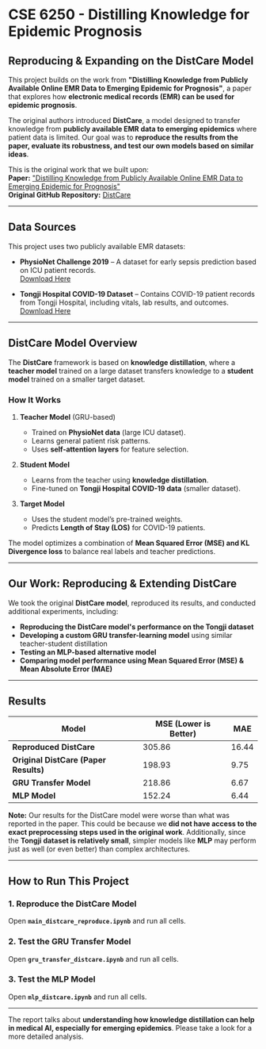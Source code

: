# CSE 6250 - Distilling Knowledge for Epidemic Prognosis  
## Reproducing & Expanding on the DistCare Model  

This project builds on the work from **"Distilling Knowledge from Publicly Available Online EMR Data to Emerging Epidemic for Prognosis"**, a paper that explores how **electronic medical records (EMR) can be used for epidemic prognosis**.  

The original authors introduced **DistCare**, a model designed to transfer knowledge from **publicly available EMR data to emerging epidemics** where patient data is limited. Our goal was to **reproduce the results from the paper, evaluate its robustness, and test our own models based on similar ideas**.

This is the original work that we built upon:  
**Paper:** ["Distilling Knowledge from Publicly Available Online EMR Data to Emerging Epidemic for Prognosis"](https://dl.acm.org/doi/10.1145/3442381.3449855)  
**Original GitHub Repository:** [DistCare](https://github.com/ArthurLeoM/DistCare)  

---

## **Data Sources**
This project uses two publicly available EMR datasets:  

- **PhysioNet Challenge 2019** – A dataset for early sepsis prediction based on ICU patient records.  
  [Download Here](http://physionet.org/content/challenge-2019/1.0.0/)  

- **Tongji Hospital COVID-19 Dataset** – Contains COVID-19 patient records from Tongji Hospital, including vitals, lab results, and outcomes.  
  [Download Here](https://www.nature.com/articles/s42256-020-0180-7)  

---

## **DistCare Model Overview**
The **DistCare** framework is based on **knowledge distillation**, where a **teacher model** trained on a large dataset transfers knowledge to a **student model** trained on a smaller target dataset.  

### **How It Works**
1. **Teacher Model** (GRU-based)  
   - Trained on **PhysioNet data** (large ICU dataset).  
   - Learns general patient risk patterns.  
   - Uses **self-attention layers** for feature selection.  

2. **Student Model**  
   - Learns from the teacher using **knowledge distillation**.  
   - Fine-tuned on **Tongji Hospital COVID-19 data** (smaller dataset).  

3. **Target Model**  
   - Uses the student model’s pre-trained weights.  
   - Predicts **Length of Stay (LOS)** for COVID-19 patients.  

The model optimizes a combination of **Mean Squared Error (MSE) and KL Divergence loss** to balance real labels and teacher predictions.

---

## **Our Work: Reproducing & Extending DistCare**
We took the original **DistCare model**, reproduced its results, and conducted additional experiments, including:  

- **Reproducing the DistCare model's performance on the Tongji dataset**  
- **Developing a custom GRU transfer-learning model** using similar teacher-student distillation  
- **Testing an MLP-based alternative model**  
- **Comparing model performance using Mean Squared Error (MSE) & Mean Absolute Error (MAE)**  

---

## **Results**
| Model | MSE (Lower is Better) | MAE |
|--------|----------------|----------------|
| **Reproduced DistCare** | 305.86 | 16.44 |
| **Original DistCare (Paper Results)** | 198.93 | 9.75 |
| **GRU Transfer Model** | 218.86 | 6.67 |
| **MLP Model** | 152.24 | 6.44 |

**Note:** Our results for the DistCare model were worse than what was reported in the paper. This could be because we **did not have access to the exact preprocessing steps used in the original work**. Additionally, since the **Tongji dataset is relatively small**, simpler models like **MLP** may perform just as well (or even better) than complex architectures.  

---

## **How to Run This Project**
### **1. Reproduce the DistCare Model**
Open **`main_distcare_reproduce.ipynb`** and run all cells.

### **2. Test the GRU Transfer Model**
Open **`gru_transfer_distcare.ipynb`** and run all cells.

### **3. Test the MLP Model**
Open **`mlp_distcare.ipynb`** and run all cells.

---

The report talks about **understanding how knowledge distillation can help in medical AI, especially for emerging epidemics**. Please take a look for a more detailed analysis.
